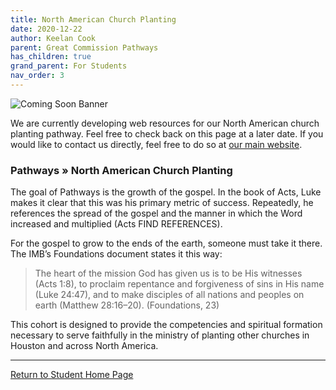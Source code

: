 ```yaml
---
title: North American Church Planting
date: 2020-12-22
author: Keelan Cook
parent: Great Commission Pathways
has_children: true
grand_parent: For Students
nav_order: 3
---
```



![Coming Soon Banner](https://i.imgur.com/pxK8WAn.png)

We are currently developing web resources for our North American church planting pathway. Feel free to check back on this page at a later date. If you would like to contact us directly, feel free to do so at [our main website](https://www.thecgcs.org/).

### Pathways » North American Church Planting
The goal of Pathways is the growth of the gospel. In the book of Acts, Luke makes it clear that this was his primary metric of success. Repeatedly, he references the spread of the gospel and the manner in which the Word increased and multiplied (Acts FIND REFERENCES).

For the gospel to grow to the ends of the earth, someone must take it there. The IMB’s Foundations document states it this way:

>The heart of the mission God has given us is to be His witnesses (Acts 1:8), to proclaim repentance and forgiveness of sins in His name (Luke 24:47), and to make disciples of all nations and peoples on earth (Matthew 28:16–20). (Foundations, 23)

This cohort is designed to provide the competencies and spiritual formation necessary to serve faithfully in the ministry of planting other churches in Houston and across North America.


---

[Return to Student Home Page](/for-students/for-students.html)